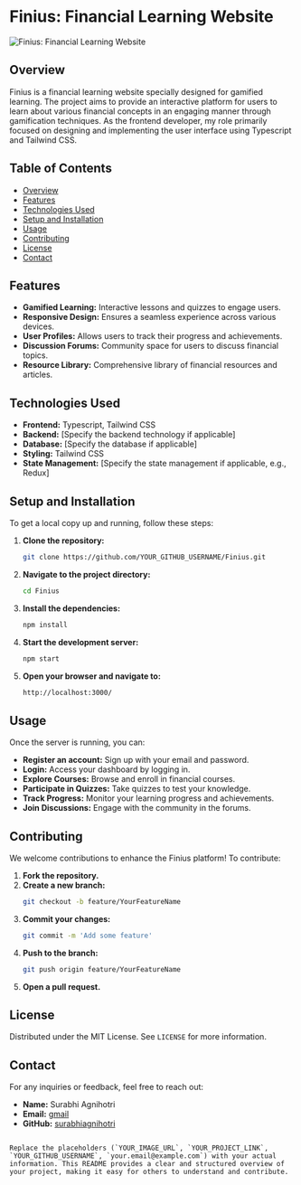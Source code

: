 
# Finius: Financial Learning Website

![Finius: Financial Learning Website](finius.png)

## Overview

Finius is a financial learning website specially designed for gamified learning. The project aims to provide an interactive platform for users to learn about various financial concepts in an engaging manner through gamification techniques. As the frontend developer, my role primarily focused on designing and implementing the user interface using Typescript and Tailwind CSS.

## Table of Contents

- [Overview](#overview)
- [Features](#features)
- [Technologies Used](#technologies-used)
- [Setup and Installation](#setup-and-installation)
- [Usage](#usage)
- [Contributing](#contributing)
- [License](#license)
- [Contact](#contact)

## Features

- **Gamified Learning:** Interactive lessons and quizzes to engage users.
- **Responsive Design:** Ensures a seamless experience across various devices.
- **User Profiles:** Allows users to track their progress and achievements.
- **Discussion Forums:** Community space for users to discuss financial topics.
- **Resource Library:** Comprehensive library of financial resources and articles.

## Technologies Used

- **Frontend:** Typescript, Tailwind CSS
- **Backend:** [Specify the backend technology if applicable]
- **Database:** [Specify the database if applicable]
- **Styling:** Tailwind CSS
- **State Management:** [Specify the state management if applicable, e.g., Redux]

## Setup and Installation

To get a local copy up and running, follow these steps:

1. **Clone the repository:**
    ```sh
    git clone https://github.com/YOUR_GITHUB_USERNAME/Finius.git
    ```

2. **Navigate to the project directory:**
    ```sh
    cd Finius
    ```

3. **Install the dependencies:**
    ```sh
    npm install
    ```

4. **Start the development server:**
    ```sh
    npm start
    ```

5. **Open your browser and navigate to:**
    ```sh
    http://localhost:3000/
    ```

## Usage

Once the server is running, you can:

- **Register an account:** Sign up with your email and password.
- **Login:** Access your dashboard by logging in.
- **Explore Courses:** Browse and enroll in financial courses.
- **Participate in Quizzes:** Take quizzes to test your knowledge.
- **Track Progress:** Monitor your learning progress and achievements.
- **Join Discussions:** Engage with the community in the forums.

## Contributing

We welcome contributions to enhance the Finius platform! To contribute:

1. **Fork the repository.**
2. **Create a new branch:**
    ```sh
    git checkout -b feature/YourFeatureName
    ```
3. **Commit your changes:**
    ```sh
    git commit -m 'Add some feature'
    ```
4. **Push to the branch:**
    ```sh
    git push origin feature/YourFeatureName
    ```
5. **Open a pull request.**

## License

Distributed under the MIT License. See `LICENSE` for more information.

## Contact

For any inquiries or feedback, feel free to reach out:

- **Name:** Surabhi Agnihotri
- **Email:** [gmail](surabhi.2125cs1188@kiet.edu)
- **GitHub:** [surabhiagnihotri](https://github.com/surabhiagnihotri)
```

Replace the placeholders (`YOUR_IMAGE_URL`, `YOUR_PROJECT_LINK`, `YOUR_GITHUB_USERNAME`, `your.email@example.com`) with your actual information. This README provides a clear and structured overview of your project, making it easy for others to understand and contribute.

